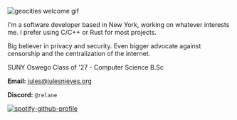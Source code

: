![geocities welcome gif](https://web.archive.org/web/20030516015427/http://hk.geocities.com:80/smartroyhk/t1.GIF)

I'm a software developer based in New York, working on whatever interests me. I prefer using C/C++ or Rust for most projects.

Big believer in privacy and security. Even bigger advocate against censorship and the centralization of the internet.

SUNY Oswego Class of '27 - Computer Science B.Sc

**Email:** [jules@julesnieves.org](mailto:jules@julesnieves.org)

**Discord:** `@relane`

[![spotify-github-profile](https://spotify-github-profile.kittinanx.com/api/view?uid=psvitaaddictionz&cover_image=true&theme=natemoo-re&show_offline=false&background_color=121212&interchange=true&bar_color=53b14f&bar_color_cover=false)](https://spotify-github-profile.kittinanx.com/api/view?uid=psvitaaddictionz&redirect=true)
